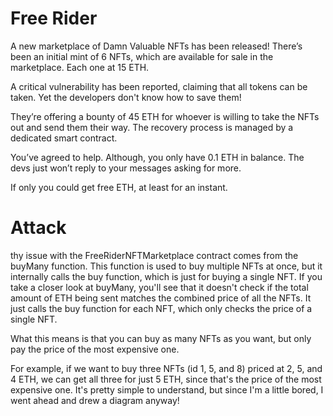 # Free Rider

A new marketplace of Damn Valuable NFTs has been released! There’s been an initial mint of 6 NFTs, which are available for sale in the marketplace. Each one at 15 ETH.

A critical vulnerability has been reported, claiming that all tokens can be taken. Yet the developers don't know how to save them!

They’re offering a bounty of 45 ETH for whoever is willing to take the NFTs out and send them their way. The recovery process is managed by a dedicated smart contract.

You’ve agreed to help. Although, you only have 0.1 ETH in balance. The devs just won’t reply to your messages asking for more.

If only you could get free ETH, at least for an instant.


# Attack 

thy issue with the FreeRiderNFTMarketplace contract comes from the buyMany function. This function is used to buy multiple NFTs at once, but it internally calls the buy function, which is just for buying a single NFT. If you take a closer look at buyMany, you'll see that it doesn't check if the total amount of ETH being sent matches the combined price of all the NFTs. It just calls the buy function for each NFT, which only checks the price of a single NFT.

What this means is that you can buy as many NFTs as you want, but only pay the price of the most expensive one.

For example, if we want to buy three NFTs (id 1, 5, and 8) priced at 2, 5, and 4 ETH, we can get all three for just 5 ETH, since that's the price of the most expensive one. It's pretty simple to understand, but since I'm a little bored, I went ahead and drew a diagram anyway!
